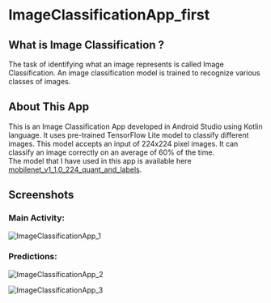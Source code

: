 # ImageClassificationApp_first

## What is Image Classification ?
The task of identifying what an image represents is called Image Classification. An image classification model is trained to recognize various classes of images.

## About This App 
This is an Image Classification App developed in Android Studio using Kotlin language. It uses pre-trained TensorFlow Lite model to classify different images. This model accepts an input of 224x224 pixel images. It can classify an image correctly on an average of 60% of the time.
<br>The model that I have used in this app is available here [mobilenet_v1_1.0_224_quant_and_labels](https://www.tensorflow.org/lite/examples/image_classification/overview).

## Screenshots

### Main Activity:

![ImageClassificationApp_1](https://github.com/rid17pawar/ImageClassificationApp_first/blob/master/readme_images/ImageClassificationApp_1.png)

### Predictions:

![ImageClassificationApp_2](https://github.com/rid17pawar/ImageClassificationApp_first/blob/master/readme_images/ImageClassificationApp_2.png)

![ImageClassificationApp_3](https://github.com/rid17pawar/ImageClassificationApp_first/blob/master/readme_images/ImageClassificationApp_3.png)

